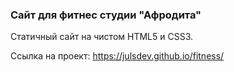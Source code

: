 ### Сайт для фитнес студии "Афродита"

Статичный сайт на чистом HTML5 и CSS3.

Ссылка на проект: https://julsdev.github.io/fitness/
